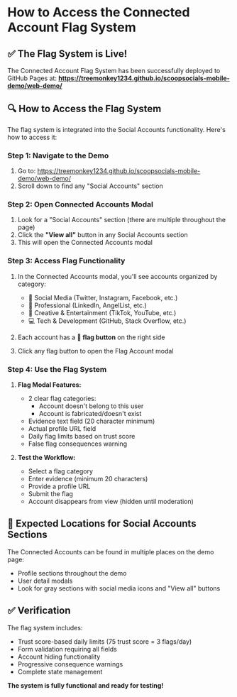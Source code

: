 # How to Access the Connected Account Flag System

## ✅ The Flag System is Live!

The Connected Account Flag System has been successfully deployed to GitHub Pages at:
**https://treemonkey1234.github.io/scoopsocials-mobile-demo/web-demo/**

## 🔍 How to Access the Flag System

The flag system is integrated into the Social Accounts functionality. Here's how to access it:

### Step 1: Navigate to the Demo
1. Go to: https://treemonkey1234.github.io/scoopsocials-mobile-demo/web-demo/
2. Scroll down to find any "Social Accounts" section

### Step 2: Open Connected Accounts Modal
1. Look for a "Social Accounts" section (there are multiple throughout the page)
2. Click the **"View all"** button in any Social Accounts section
3. This will open the Connected Accounts modal

### Step 3: Access Flag Functionality
1. In the Connected Accounts modal, you'll see accounts organized by category:
   - 📱 Social Media (Twitter, Instagram, Facebook, etc.)
   - 💼 Professional (LinkedIn, AngelList, etc.) 
   - 🎨 Creative & Entertainment (TikTok, YouTube, etc.)
   - 💻 Tech & Development (GitHub, Stack Overflow, etc.)

2. Each account has a **🚩 flag button** on the right side
3. Click any flag button to open the Flag Account modal

### Step 4: Use the Flag System
1. **Flag Modal Features:**
   - 2 clear flag categories:
     * Account doesn't belong to this user
     * Account is fabricated/doesn't exist
   - Evidence text field (20 character minimum)
   - Actual profile URL field
   - Daily flag limits based on trust score
   - False flag consequences warning

2. **Test the Workflow:**
   - Select a flag category
   - Enter evidence (minimum 20 characters)
   - Provide a profile URL
   - Submit the flag
   - Account disappears from view (hidden until moderation)

## 🎯 Expected Locations for Social Accounts Sections

The Connected Accounts can be found in multiple places on the demo page:
- Profile sections throughout the demo
- User detail modals
- Look for gray sections with social media icons and "View all" buttons

## ✅ Verification

The flag system includes:
- Trust score-based daily limits (75 trust score = 3 flags/day)
- Form validation requiring all fields
- Account hiding functionality
- Progressive consequence warnings
- Complete state management

**The system is fully functional and ready for testing!**
